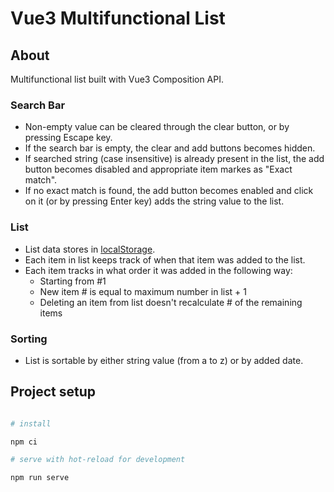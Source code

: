 # Vue3 Multifunctional List

## About

Multifunctional list built with Vue3 Composition API.

### Search Bar

- Non-empty value can be cleared through the clear button, or by pressing Escape
  key.
- If the search bar is empty, the clear and add buttons becomes hidden.
- If searched string (case insensitive) is already present in the list, the add
  button becomes disabled and appropriate item markes as "Exact match".
- If no exact match is found, the add button becomes enabled and click on it (or
  by pressing Enter key) adds the string value to the list.

### List

- List data stores in
  [localStorage](https://developer.mozilla.org/en-US/docs/Web/API/Window/localStorage).
- Each item in list keeps track of when that item was added to the list.
- Each item tracks in what order it was added in the following way:
  - Starting from #1
  - New item # is equal to maximum number in list + 1
  - Deleting an item from list doesn't recalculate # of the remaining items

### Sorting

- List is sortable by either string value (from a to z) or by added date.

## Project setup

```bash

# install

npm ci

# serve with hot-reload for development

npm run serve

```
